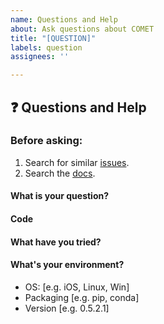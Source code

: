 ```yaml
---
name: Questions and Help
about: Ask questions about COMET
title: "[QUESTION]"
labels: question
assignees: ''

---
```


## ❓ Questions and Help

### Before asking: 
1. Search for similar [issues](https://github.com/Unbabel/COMET/issues).   
3. Search the [docs](https://unbabel.github.io/COMET/html/index.html).    

<!-- If you still can't find what you need: -->

#### What is your question?

#### Code

<!-- Please paste a code snippet if your question requires it! -->   

#### What have you tried?

#### What's your environment?

 - OS: [e.g. iOS, Linux, Win]
 - Packaging [e.g. pip, conda]
 - Version [e.g. 0.5.2.1]
